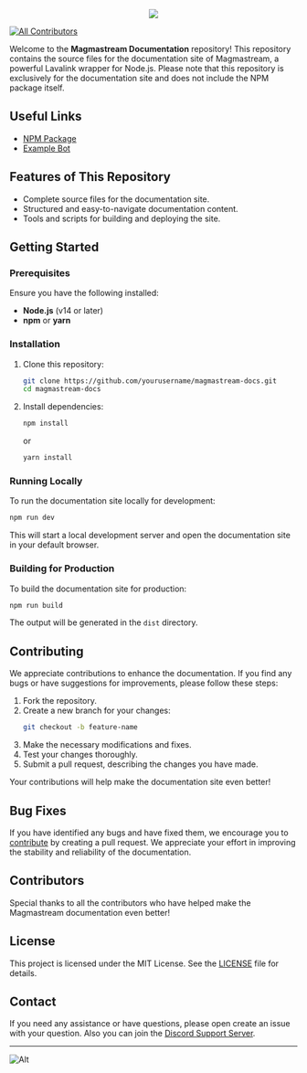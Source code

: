 <p align="center">
  <img src="https://capsule-render.vercel.app/api?type=waving&color=gradient&height=200&section=header&text=Magmastream%20Documentation&fontSize=55&fontAlignY=35&animation=twinkling&fontColor=gradient" />
</p>

<!-- ALL-CONTRIBUTORS-BADGE:START - Do not remove or modify this section -->
[![All Contributors](https://img.shields.io/badge/all_contributors-0-orange.svg?style=flat-square)](#contributors-)
<!-- ALL-CONTRIBUTORS-BADGE:END -->

Welcome to the **Magmastream Documentation** repository! This repository contains the source files for the documentation site of Magmastream, a powerful Lavalink wrapper for Node.js. Please note that this repository is exclusively for the documentation site and does not include the NPM package itself.

## Useful Links

- [NPM Package](https://www.npmjs.com/package/magmastream)
- [Example Bot](https://github.com/Blackfort-Hosting/Magmastream_Template_Bot)

## Features of This Repository
- Complete source files for the documentation site.
- Structured and easy-to-navigate documentation content.
- Tools and scripts for building and deploying the site.

## Getting Started

### Prerequisites
Ensure you have the following installed:
- **Node.js** (v14 or later)
- **npm** or **yarn**

### Installation
1. Clone this repository:
   ```bash
   git clone https://github.com/yourusername/magmastream-docs.git
   cd magmastream-docs
   ```
2. Install dependencies:
   ```bash
   npm install
   ```
   or
   ```bash
   yarn install
   ```

### Running Locally
To run the documentation site locally for development:
```bash
npm run dev
```
This will start a local development server and open the documentation site in your default browser.

### Building for Production
To build the documentation site for production:
```bash
npm run build
```
The output will be generated in the `dist` directory.

## Contributing
We appreciate contributions to enhance the documentation. If you find any bugs or have suggestions for improvements, please follow these steps:

1. Fork the repository.
2. Create a new branch for your changes:
   ```bash
   git checkout -b feature-name
   ```
3. Make the necessary modifications and fixes.
4. Test your changes thoroughly.
5. Submit a pull request, describing the changes you have made.

Your contributions will help make the documentation site even better!

## Bug Fixes
If you have identified any bugs and have fixed them, we encourage you to [contribute](#contributing) by creating a pull request. We appreciate your effort in improving the stability and reliability of the documentation.

## Contributors
Special thanks to all the contributors who have helped make the Magmastream documentation even better!

<!-- ALL-CONTRIBUTORS-LIST:START - Do not remove or modify this section -->
<!-- prettier-ignore-start -->
<!-- markdownlint-disable -->
<!-- markdownlint-restore -->
<!-- prettier-ignore-end -->

<!-- ALL-CONTRIBUTORS-LIST:END -->

## License
This project is licensed under the MIT License. See the [LICENSE](./LICENSE) file for details.

## Contact
If you need any assistance or have questions, please open create an issue with your question.
Also you can join the [Discord Support Server](https://discord.com/invite/HV59Z3zEjt).

---

![Alt](https://repobeats.axiom.co/api/embed/54e34ec8da8a6e62474bdbc56cd3a8e5394a6a8b.svg "Repobeats analytics image")
